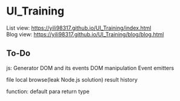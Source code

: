 # UI_Training
List view:
https://yili98317.github.io/UI_Training/index.html  
Blog view:
https://yili98317.github.io/UI_Training/blog/blog.html


## To-Do
js:
Generator
DOM and its events
DOM manipulation
Event emitters


file local browse(leak Node.js solution)
result history










































function:
    default para
    return type
